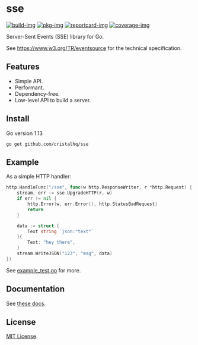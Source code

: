 # sse

[![build-img]][build-url]
[![pkg-img]][pkg-url]
[![reportcard-img]][reportcard-url]
[![coverage-img]][coverage-url]

Server-Sent Events (SSE) library for Go.

See https://www.w3.org/TR/eventsource for the technical specification.

## Features

* Simple API.
* Performant.
* Dependency-free.
* Low-level API to build a server.

## Install

Go version 1.13

```
go get github.com/cristalhq/sse
```

## Example

As a simple HTTP handler:
```go
http.HandleFunc("/sse", func(w http.ResponseWriter, r *http.Request) {
    stream, err := sse.UpgradeHTTP(r, w)
    if err != nil {
        http.Error(w, err.Error(), http.StatusBadRequest)
        return
    }

    data := struct {
        Text string `json:"text"`
    }{
        Text: "hey there",
    }
    stream.WriteJSON("123", "msg", data)
})
```

See [example_test.go](https://github.com/cristalhq/sse/blob/master/example_test.go) for more.

## Documentation

See [these docs][pkg-url].

## License

[MIT License](LICENSE).

[build-img]: https://github.com/cristalhq/sse/workflows/build/badge.svg
[build-url]: https://github.com/cristalhq/sse/actions
[pkg-img]: https://pkg.go.dev/badge/cristalhq/sse
[pkg-url]: https://pkg.go.dev/github.com/cristalhq/sse
[reportcard-img]: https://goreportcard.com/badge/cristalhq/sse
[reportcard-url]: https://goreportcard.com/report/cristalhq/sse
[coverage-img]: https://codecov.io/gh/cristalhq/sse/branch/master/graph/badge.svg
[coverage-url]: https://codecov.io/gh/cristalhq/sse
